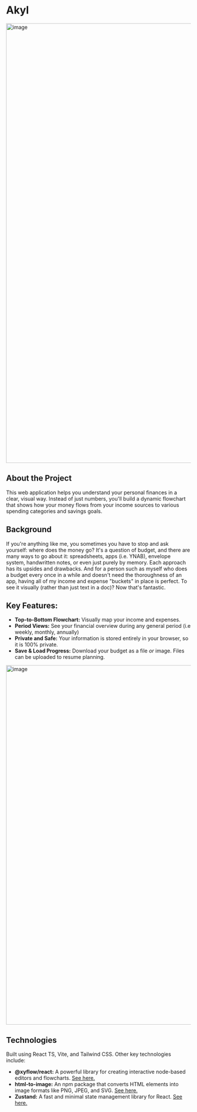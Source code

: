 # Akyl

<img width="1200" alt="image" src="https://github.com/user-attachments/assets/3b6b7f94-e7e2-4cae-9104-8ebaf46fe7e9" />


## About the Project
This web application helps you understand your personal finances in a clear, visual way. Instead of just numbers, you'll build a dynamic flowchart that shows how your money flows from your income sources to various spending categories and savings goals.

## Background
If you're anything like me, you sometimes you have to stop and ask yourself: where does the money go? It's a question of budget, and there are many ways to go about it: spreadsheets, apps (i.e. YNAB), envelope system, handwritten notes, or even just purely by memory. Each approach has its upsides and drawbacks. And for a person such as myself who does a budget every once in a while and doesn't need the thoroughness of an app, having all of my income and expense "buckets" in place is perfect. To see it visually (rather than just text in a doc)? Now that's fantastic.

## Key Features:
- **Top-to-Bottom Flowchart:** Visually map your income and expenses.
- **Period Views:** See your financial overview during any general period (i.e weekly, monthly, annually)
- **Private and Safe:** Your information is stored entirely in your browser, so it is 100% private. 
- **Save & Load Progress:** Download your budget as a file _or_ image. Files can be uploaded to resume planning.

<img width="981" alt="image" src="https://github.com/user-attachments/assets/cdf66dc6-16f1-4bb4-9e8b-f43cf0efed6f" />


## Technologies
Built using React TS, Vite, and Tailwind CSS. Other key technologies include:
- **@xyflow/react:** A powerful library for creating interactive node-based editors and flowcharts. [See here.](https://reactflow.dev/)
- **html-to-image:** An npm package that converts HTML elements into image formats like PNG, JPEG, and SVG. [See here.](https://www.npmjs.com/package/html-to-image)
- **Zustand:** A fast and minimal state management library for React. [See here.](https://zustand-demo.pmnd.rs/)
